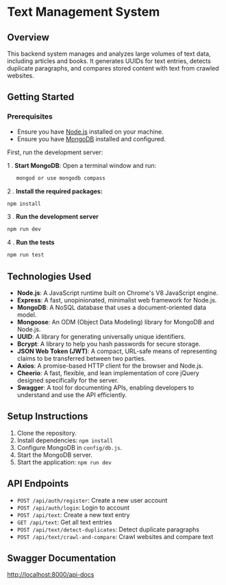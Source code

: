 # Text Management System

## Overview

This backend system manages and analyzes large volumes of text data, including articles and books. It generates UUIDs for text entries, detects duplicate paragraphs, and compares stored content with text from crawled websites.

## Getting Started

### Prerequisites

- Ensure you have [Node.js](https://nodejs.org/) installed on your machine.
- Ensure you have [MongoDB](https://www.mongodb.com/) installed and configured.

First, run the development server:

1 . **Start MongoDB**: Open a terminal window and run:

```bash
   mongod or use mongodb compass
```

2 . **Install the required packages:**

```bash
npm install
```

3 . **Run the development server**

```bash
npm run dev
```

4 . **Run the tests**

```bash
npm run test
```

## Technologies Used

- **Node.js**: A JavaScript runtime built on Chrome's V8 JavaScript engine.
- **Express**: A fast, unopinionated, minimalist web framework for Node.js.
- **MongoDB**: A NoSQL database that uses a document-oriented data model.
- **Mongoose**: An ODM (Object Data Modeling) library for MongoDB and Node.js.
- **UUID**: A library for generating universally unique identifiers.
- **Bcrypt**: A library to help you hash passwords for secure storage.
- **JSON Web Token (JWT)**: A compact, URL-safe means of representing claims to be transferred between two parties.
- **Axios**: A promise-based HTTP client for the browser and Node.js.
- **Cheerio**: A fast, flexible, and lean implementation of core jQuery designed specifically for the server.
- **Swagger**: A tool for documenting APIs, enabling developers to understand and use the API efficiently.

## Setup Instructions

1. Clone the repository.
2. Install dependencies: `npm install`
3. Configure MongoDB in `config/db.js`.
4. Start the MongoDB server.
5. Start the application: `npm run dev`

## API Endpoints

- `POST /api/auth/register`: Create a new user account
- `POST /api/auth/login`: Login to account
- `POST /api/text`: Create a new text entry
- `GET /api/text`: Get all text entries
- `POST /api/text/detect-duplicates`: Detect duplicate paragraphs
- `POST /api/text/crawl-and-compare`: Crawl websites and compare text

## Swagger Documentation

<http://localhost:8000/api-docs>
